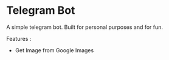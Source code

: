 # Telegram Bot

A simple telegram bot. Built for personal purposes and for fun.

Features : 
- Get Image from Google Images
